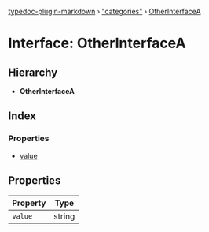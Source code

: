 [typedoc-plugin-markdown](../README.md) › ["categories"](../modules/_categories_.md) › [OtherInterfaceA](_categories_.otherinterfacea.md)

# Interface: OtherInterfaceA

## Hierarchy

* **OtherInterfaceA**

## Index

### Properties

* [value](_categories_.otherinterfacea.md#value)

## Properties

Property | Type |
------ | ------ |
`value` | string |
